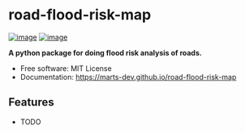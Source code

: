 # road-flood-risk-map


[![image](https://img.shields.io/pypi/v/road-flood-risk-map.svg)](https://pypi.python.org/pypi/road-flood-risk-map)
[![image](https://img.shields.io/conda/vn/conda-forge/road-flood-risk-map.svg)](https://anaconda.org/conda-forge/road-flood-risk-map)


**A python package for doing flood risk analysis of roads.**


-   Free software: MIT License
-   Documentation: https://marts-dev.github.io/road-flood-risk-map
    

## Features

-   TODO
